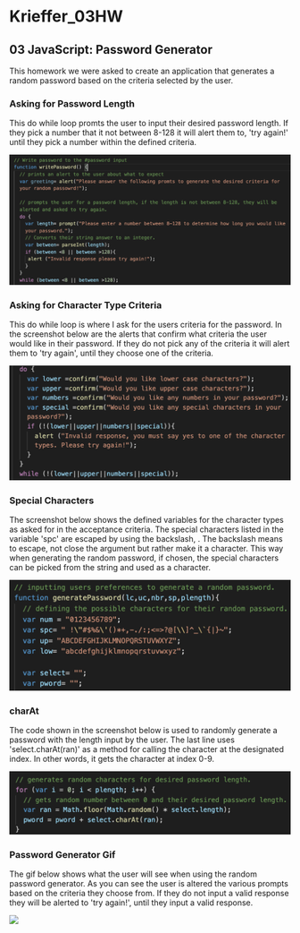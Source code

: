 # Krieffer_03HW

## 03 JavaScript: Password Generator
  This homework we were asked to create an application that generates a random password based on the criteria selected by the user. 
  
  ### Asking for Password Length
  This do while loop promts the user to input their desired password length. If they pick a number that it not between 8-128 it will alert them to, 'try again!' until they pick a number within the defined criteria. 

![alt text](https://github.com/Krieffer21/Krieffer_03HW/blob/master/03-Homework/Assets/ScreenShots/parseInt.png)

### Asking for Character Type Criteria
   This do while loop is where I ask for the users criteria for the password. In the screenshot below are the alerts that confirm what criteria the user would like in their password. If they do not pick any of the criteria it will alert them to 'try again', until they choose one of the criteria.  

![alt text](https://github.com/Krieffer21/Krieffer_03HW/blob/master/03-Homework/Assets/ScreenShots/doWhile.png)

### Special Characters
  The screenshot below shows the defined variables for the character types as asked for in the acceptance criteria. The special characters listed in the variable 'spc' are escaped by using the backslash, \. The backslash means to escape, not close the argument but rather make it a character. This way when generating the random password, if chosen, the special characters can be picked from the string and used as a character.    
  
![alt text](https://github.com/Krieffer21/Krieffer_03HW/blob/master/03-Homework/Assets/ScreenShots/specialCharacters.png)

### charAt
  The code shown in the screenshot below is used to randomly generate a password with the length input by the user. The last line uses 'select.charAt(ran)' as a method for calling the character at the designated index. In other words, it gets the character at index 0-9. 

![alt text](https://github.com/Krieffer21/Krieffer_03HW/blob/master/03-Homework/Assets/ScreenShots/charAt.png)

### Password Generator Gif
  The gif below shows what the user will see when using the random password generator. As you can see the user is altered the various prompts based on the criteria they choose from. If they do not input a valid response they will be alerted to 'try again!', until they input a valid response.
  
![](https://github.com/Krieffer21/Krieffer_03HW/blob/master/03-Homework/Assets/ScreenShots/RandomPassword.gif)
  
  
